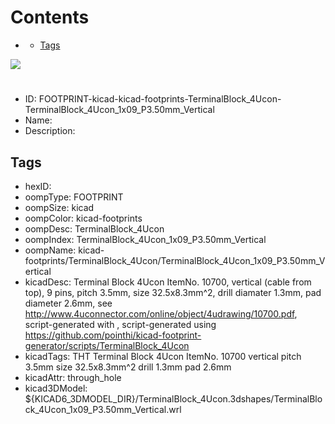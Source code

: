 



Contents
========

* [](#)
	* [Tags](#tags)
  
![][im]
# 

- ID: FOOTPRINT-kicad-kicad-footprints-TerminalBlock_4Ucon-TerminalBlock_4Ucon_1x09_P3.50mm_Vertical
- Name: 
- Description: 

## Tags

- hexID: 
- oompType: FOOTPRINT
- oompSize: kicad
- oompColor: kicad-footprints
- oompDesc: TerminalBlock_4Ucon
- oompIndex: TerminalBlock_4Ucon_1x09_P3.50mm_Vertical
- oompName: kicad-footprints/TerminalBlock_4Ucon/TerminalBlock_4Ucon_1x09_P3.50mm_Vertical
- kicadDesc: Terminal Block 4Ucon ItemNo. 10700, vertical (cable from top), 9 pins, pitch 3.5mm, size 32.5x8.3mm^2, drill diamater 1.3mm, pad diameter 2.6mm, see http://www.4uconnector.com/online/object/4udrawing/10700.pdf, script-generated with , script-generated using https://github.com/pointhi/kicad-footprint-generator/scripts/TerminalBlock_4Ucon
- kicadTags: THT Terminal Block 4Ucon ItemNo. 10700 vertical pitch 3.5mm size 32.5x8.3mm^2 drill 1.3mm pad 2.6mm
- kicadAttr: through_hole
- kicad3DModel: ${KICAD6_3DMODEL_DIR}/TerminalBlock_4Ucon.3dshapes/TerminalBlock_4Ucon_1x09_P3.50mm_Vertical.wrl



[im]: image.png
